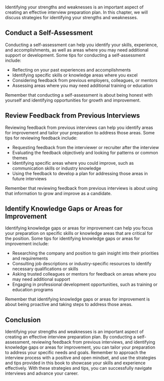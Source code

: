 
Identifying your strengths and weaknesses is an important aspect of creating an effective interview preparation plan. In this chapter, we will discuss strategies for identifying your strengths and weaknesses.

Conduct a Self-Assessment
-------------------------

Conducting a self-assessment can help you identify your skills, experience, and accomplishments, as well as areas where you may need additional support or development. Some tips for conducting a self-assessment include:

* Reflecting on your past experiences and accomplishments
* Identifying specific skills or knowledge areas where you excel
* Considering feedback from previous employers, colleagues, or mentors
* Assessing areas where you may need additional training or education

Remember that conducting a self-assessment is about being honest with yourself and identifying opportunities for growth and improvement.

Review Feedback from Previous Interviews
----------------------------------------

Reviewing feedback from previous interviews can help you identify areas for improvement and tailor your preparation to address those areas. Some tips for reviewing feedback include:

* Requesting feedback from the interviewer or recruiter after the interview
* Evaluating the feedback objectively and looking for patterns or common themes
* Identifying specific areas where you could improve, such as communication skills or industry knowledge
* Using the feedback to develop a plan for addressing those areas in future interviews

Remember that reviewing feedback from previous interviews is about using that information to grow and improve as a candidate.

Identify Knowledge Gaps or Areas for Improvement
------------------------------------------------

Identifying knowledge gaps or areas for improvement can help you focus your preparation on specific skills or knowledge areas that are critical for the position. Some tips for identifying knowledge gaps or areas for improvement include:

* Researching the company and position to gain insight into their priorities and requirements
* Consulting job descriptions or industry-specific resources to identify necessary qualifications or skills
* Asking trusted colleagues or mentors for feedback on areas where you may need additional support
* Engaging in professional development opportunities, such as training or education programs

Remember that identifying knowledge gaps or areas for improvement is about being proactive and taking steps to address those areas.

Conclusion
----------

Identifying your strengths and weaknesses is an important aspect of creating an effective interview preparation plan. By conducting a self-assessment, reviewing feedback from previous interviews, and identifying knowledge gaps or areas for improvement, you can tailor your preparation to address your specific needs and goals. Remember to approach the interview process with a positive and open mindset, and use the strategies and tips provided in this book to showcase your skills and experience effectively. With these strategies and tips, you can successfully navigate interviews and advance your career.
